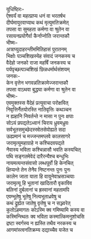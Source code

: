 युधिष्ठिरः-   
ऐश्वर्यं वा महत्प्राप्य धनं वा भरतर्षभ  
दीर्घमायुरवाप्याथ कथं मृत्युमतिक्रमेत्  
तपसा वा सुमहता कर्मणा वा श्रुतेन वा  
रसायनप्रयोगैर्वा कैर्नाप्नोति जरान्तकौ  
भीष्मः-  
अत्राप्युदाहरन्तीममितिहासं पुरातनम्  
भिक्षोः पञ्चशिखस्येह संवादं जनकस्य च  
वैदेहो जनको राजा महर्षिं जनकस्य च  
पर्यपृच्छत्पञ्चशिखं छिन्नधर्मार्थसंशयम्  
जनकः-  
केन वृत्तेन भगवन्नतिक्रामेज्जरान्तकौ  
तपसा वाऽथवा बुद्ध्या कर्मणा वा श्रुतेन वा  
भीष्मः-  
एवमुक्तस्स वैदेहं प्रत्युवाचा परोक्षवित्  
निवृत्तिर्नैतयोरस्ति नातिवृत्तिः कथञ्चन  
न ह्यहानि निवर्तन्ते न मासा न पुनः क्षपाः  
सोऽयं प्रपद्यतेऽध्वानं चिराय ध्रुवमध्रुवः  
सर्वभूतसमुच्छेदस्स्रोतसेवोह्यते सदा  
ऊह्यमानं च मज्जन्तमप्लवे कालसागरे  
जरामृत्युमहाग्राहे न कश्चिदवपद्यते  
नैवास्य भविता कश्चिन्नासौ भवति कस्यचित्  
पथि सङ्गतमेवेदं दारैरन्यैश्च बन्धुभिः  
नायमत्यन्तसंवासो लब्धपूर्वो हि केनचित्  
क्षिप्यन्ते तेन तेनैव निष्टनन्तः पुनः पुनः  
कालेन जाता याता हि वायुनेवाभ्रसञ्चयाः  
जरामृत्यू हि भूतानां खादितारौ वृकाविव  
बलिनां दुर्बलानां च ह्रस्वानां महतामपि  
एवम्भूतेषु भूतेषु नित्यभूताध्रवेषु च  
कथं द्रुह्येत जातेषु वृत्तेषु च न सञ्ज्वरेत्  
कुतोऽहमागतः कोऽस्मि क्व गमिष्यामि कस्य वा  
कस्मिन्स्थितः क्व भविता कस्मात्किमनुशोचसि  
द्रष्टा स्वर्गस्य न ह्यस्ति तथैव नरकस्य च  
आगमांस्त्वनतिक्रम्य दद्याच्चैव यजेत च   
